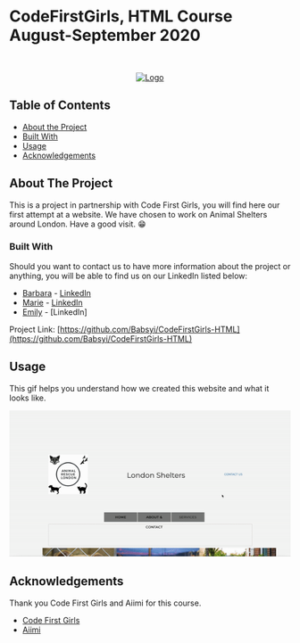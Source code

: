 # CodeFirstGirls, HTML Course August-September 2020

<!-- PROJECT LOGO -->
<br />
<p align="center">
  <a href="https://github.com/github_username/repo_name">
    <img src="images/Logo.png" alt="Logo" width="80" height="80">
  </a>


<!-- TABLE OF CONTENTS -->
## Table of Contents

* [About the Project](#about-the-project)
* [Built With](#built-with)
* [Usage](#usage)
* [Acknowledgements](#acknowledgements)



<!-- ABOUT THE PROJECT -->
## About The Project

This is a project in partnership with Code First Girls, you will find here our first attempt at a website. We have chosen to work on Animal Shelters around London. Have a good visit. :grin:

### Built With

Should you want to contact us to have more information about the project or anything, you will be able to find us on our LinkedIn listed below: 

* [Barbara](https://github.com/Babsyi) -  [LinkedIn](https://www.linkedin.com/in/barbara-balogun-168354108/)
* [Marie](https://github.com/mdesaules) - [LinkedIn](https://www.linkedin.com/in/marie-desaules-7aa496183/)
* [Emily](https://github.com/ffoxx601) - [LinkedIn]

Project Link: [https://github.com/Babsyi/CodeFirstGirls-HTML](https://github.com/Babsyi/CodeFirstGirls-HTML)

## Usage

This gif helps you understand how we created this website and what it looks like. 

![](ezgif.com-video-to-gif.gif)


<!-- ACKNOWLEDGEMENTS -->
## Acknowledgements

Thank you Code First Girls and Aiimi for this course.

* [Code First Girls](https://codefirstgirls.org.uk)
* [Aiimi](https://www.aiimi.com)
